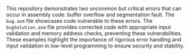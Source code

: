 This repository demonstrates two uncommon but critical errors that can occur in assembly code: buffer overflow and segmentation fault.  The `bug.asm` file showcases code vulnerable to these errors. The `bugSolution.asm` file provides corrected code with appropriate input validation and memory address checks, preventing these vulnerabilities. These examples highlight the importance of rigorous error handling and input validation in low-level programming to ensure security and stability.